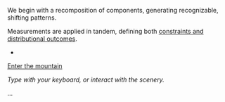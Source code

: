 We begin with a recomposition of components, generating recognizable, shifting patterns.

Measurements are applied in tandem, defining both [constraints and distributional outcomes](https://github.com/operatorjen/artificial.lifeforms).


-


[Enter the mountain](https://operatorjen.github.io/systems.as.games/ECOSYSTEM/mountain.html)

_Type with your keyboard, or interact with the scenery._


...